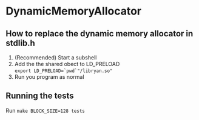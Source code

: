 # DynamicMemoryAllocator

## How to replace the dynamic memory allocator in stdlib.h
1. (Recommended) Start a subshell  
2. Add the the shared obect to LD_PRELOAD  
    ```export LD_PRELOAD=`pwd`"/libryan.so"```
3. Run you program as normal

## Running the tests
Run ```make BLOCK_SIZE=128 tests```
